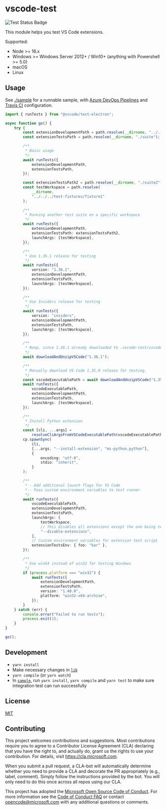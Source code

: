 # vscode-test

![Test Status Badge](https://github.com/microsoft/vscode-test/workflows/Tests/badge.svg)

This module helps you test VS Code extensions.

Supported:

-   Node >= 16.x
-   Windows >= Windows Server 2012+ / Win10+ (anything with Powershell >= 5.0)
-   macOS
-   Linux

## Usage

See [./sample](./sample) for a runnable sample, with
[Azure DevOps Pipelines](https://github.com/microsoft/vscode-test/blob/master/sample/azure-pipelines.yml)
and
[Travis CI](https://github.com/microsoft/vscode-test/blob/master/.travis.yml)
configuration.

```ts
import { runTests } from "@vscode/test-electron";

async function go() {
	try {
		const extensionDevelopmentPath = path.resolve(__dirname, "../../../");
		const extensionTestsPath = path.resolve(__dirname, "./suite");

		/**
		 * Basic usage
		 */
		await runTests({
			extensionDevelopmentPath,
			extensionTestsPath,
		});

		const extensionTestsPath2 = path.resolve(__dirname, "./suite2");
		const testWorkspace = path.resolve(
			__dirname,
			"../../../test-fixtures/fixture1"
		);

		/**
		 * Running another test suite on a specific workspace
		 */
		await runTests({
			extensionDevelopmentPath,
			extensionTestsPath: extensionTestsPath2,
			launchArgs: [testWorkspace],
		});

		/**
		 * Use 1.36.1 release for testing
		 */
		await runTests({
			version: "1.36.1",
			extensionDevelopmentPath,
			extensionTestsPath,
			launchArgs: [testWorkspace],
		});

		/**
		 * Use Insiders release for testing
		 */
		await runTests({
			version: "insiders",
			extensionDevelopmentPath,
			extensionTestsPath,
			launchArgs: [testWorkspace],
		});

		/**
		 * Noop, since 1.36.1 already downloaded to .vscode-test/vscode-1.36.1
		 */
		await downloadAndUnzipVSCode("1.36.1");

		/**
		 * Manually download VS Code 1.35.0 release for testing.
		 */
		const vscodeExecutablePath = await downloadAndUnzipVSCode("1.35.0");
		await runTests({
			vscodeExecutablePath,
			extensionDevelopmentPath,
			extensionTestsPath,
			launchArgs: [testWorkspace],
		});

		/**
		 * Install Python extension
		 */
		const [cli, ...args] =
			resolveCliArgsFromVSCodeExecutablePath(vscodeExecutablePath);
		cp.spawnSync(
			cli,
			[...args, "--install-extension", "ms-python.python"],
			{
				encoding: "utf-8",
				stdio: "inherit",
			}
		);

		/**
		 * - Add additional launch flags for VS Code
		 * - Pass custom environment variables to test runner
		 */
		await runTests({
			vscodeExecutablePath,
			extensionDevelopmentPath,
			extensionTestsPath,
			launchArgs: [
				testWorkspace,
				// This disables all extensions except the one being tested
				"--disable-extensions",
			],
			// Custom environment variables for extension test script
			extensionTestsEnv: { foo: "bar" },
		});

		/**
		 * Use win64 instead of win32 for testing Windows
		 */
		if (process.platform === "win32") {
			await runTests({
				extensionDevelopmentPath,
				extensionTestsPath,
				version: "1.40.0",
				platform: "win32-x64-archive",
			});
		}
	} catch (err) {
		console.error("Failed to run tests");
		process.exit(1);
	}
}

go();
```

## Development

-   `yarn install`
-   Make necessary changes in [`lib`](./lib)
-   `yarn compile` (or `yarn watch`)
-   In [`sample`](./sample), run `yarn install`, `yarn compile` and `yarn test`
    to make sure integration test can run successfully

## License

[MIT](LICENSE)

## Contributing

This project welcomes contributions and suggestions. Most contributions require
you to agree to a Contributor License Agreement (CLA) declaring that you have
the right to, and actually do, grant us the rights to use your contribution. For
details, visit https://cla.microsoft.com.

When you submit a pull request, a CLA-bot will automatically determine whether
you need to provide a CLA and decorate the PR appropriately (e.g., label,
comment). Simply follow the instructions provided by the bot. You will only need
to do this once across all repos using our CLA.

This project has adopted the
[Microsoft Open Source Code of Conduct](https://opensource.microsoft.com/codeofconduct/).
For more information see the
[Code of Conduct FAQ](https://opensource.microsoft.com/codeofconduct/faq/) or
contact [opencode@microsoft.com](mailto:opencode@microsoft.com) with any
additional questions or comments.
